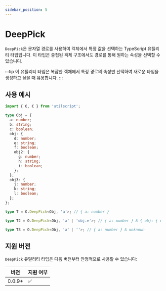 ```yaml
---
sidebar_position: 5
---
```


# DeepPick

`DeepPick`은 문자열 경로를 사용하여 객체에서 특정 값을 선택하는 TypeScript 유틸리티 타입입니다. 이 타입은 중첩된 객체 구조에서도 경로를 통해 원하는 속성을 선택할 수 있습니다.

:::tip
이 유틸리티 타입은 복잡한 객체에서 특정 경로의 속성만 선택하여 새로운 타입을 생성하고 싶을 때 유용합니다.
:::

## 사용 예시

```ts
import { O, C } from 'utilscript';

type Obj = {
  a: number;
  b: string;
  c: boolean;
  obj: {
    d: number;
    e: string;
    f: boolean;
    obj2: {
      g: number;
      h: string;
      i: boolean;
    };
  };
  obj3: {
    j: number;
    k: string;
    l: boolean;
  };
};

type T = O.DeepPick<Obj, 'a'>; // { a: number }

type T2 = O.DeepPick<Obj, 'a' | 'obj.e'>; // { a: number } & { obj: { e: string } }

type T3 = O.DeepPick<Obj, 'a' | ''>; // { a: number } & unknown
```

## 지원 버전

`DeepPick` 유틸리티 타입은 다음 버전부터 안정적으로 사용할 수 있습니다:

| 버전   | 지원 여부 |
| ------ | --------- |
| 0.0.9+ | ✅        |
